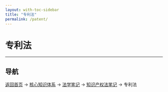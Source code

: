 ```yaml
---
layout: with-toc-sidebar
title: "专利法"
permalink: /patent/
---
```

# 专利法

---

## 导航
[返回首页](/) → [核心知识体系](/core-knowledge-system/) → [法学笔记](/legal-notes/) → [知识产权法笔记](/intellectual-property/) → 专利法
